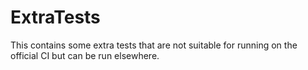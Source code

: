 # ExtraTests

This contains some extra tests that are not suitable for running on the official
CI but can be run elsewhere.
